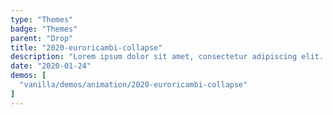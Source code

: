 ```yaml
---
type: "Themes"
badge: "Themes"
parent: "Drop"
title: "2020-euroricambi-collapse"
description: "Lorem ipsum dolor sit amet, consectetur adipiscing elit. Nunc tempus laoreet leo sit amet iaculis."
date: "2020-01-24"
demos: [
  "vanilla/demos/animation/2020-euroricambi-collapse"
]
---
```

